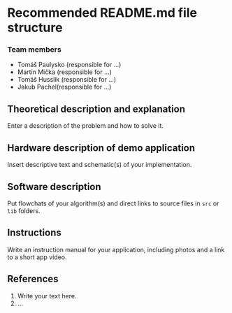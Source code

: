 

# Recommended README.md file structure

### Team members

* Tomáš Paulysko (responsible for ...)
* Martin Mička (responsible for ...)
* Tomáš Husslik (responsible for ...)
* Jakub Pachel(responsible for ...)

## Theoretical description and explanation

Enter a description of the problem and how to solve it.

## Hardware description of demo application

Insert descriptive text and schematic(s) of your implementation.

## Software description

Put flowchats of your algorithm(s) and direct links to source files in `src` or `lib` folders.

## Instructions

Write an instruction manual for your application, including photos and a link to a short app video.

## References

1. Write your text here.
2. ...
